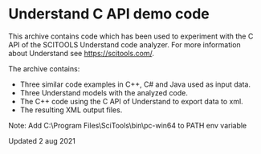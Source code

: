 # Understand C API demo code

This archive contains code which has been used to experiment with the C API of the SCITOOLS Understand code analyzer. 
For more information about Understand see https://scitools.com/.

The archive contains:
* Three similar code examples in C++, C# and Java used as input data.
* Three Understand models with the analyzed code.
* The C++ code using the C API of Understand to export data to xml.
* The resulting XML output files.

Note: Add C:\Program Files\SciTools\bin\pc-win64 to PATH env variable

Updated 2 aug 2021
